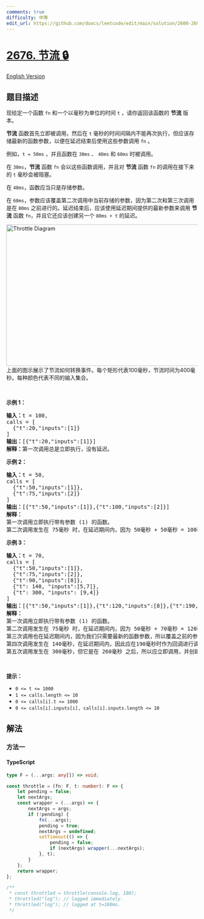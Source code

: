 ```yaml
---
comments: true
difficulty: 中等
edit_url: https://github.com/doocs/leetcode/edit/main/solution/2600-2699/2676.Throttle/README.md
---
```


<!-- problem:start -->

# [2676. 节流 🔒](https://leetcode.cn/problems/throttle)

[English Version](/solution/2600-2699/2676.Throttle/README_EN.md)

## 题目描述

<!-- description:start -->

<p>现给定一个函数 <code>fn</code> 和一个以毫秒为单位的时间 <code>t</code> ，请你返回该函数的 <strong>节流</strong> 版本。</p>

<p><strong>节流</strong> 函数首先立即被调用，然后在 <code>t</code> 毫秒的时间间隔内不能再次执行，但应该存储最新的函数参数，以便在延迟结束后使用这些参数调用 <code>fn</code> 。</p>

<p>例如，<code>t = 50ms</code> ，并且函数在 <code>30ms</code> 、 <code>40ms</code> 和 <code>60ms</code> 时被调用。</p>

<p>在 <code>30ms</code>，<strong>节流</strong> 函数 <code>fn</code>&nbsp;会以这些函数调用，并且对 <strong>节流</strong> 函数&nbsp;<code>fn</code> 的调用在接下来的&nbsp;<code>t</code> 毫秒会被阻塞。</p>

<p>在 <code>40ms</code>，函数应当只是存储参数。</p>

<p>在 <code>60ms</code>，参数应该覆盖第二次调用中当前存储的参数，因为第二次和第三次调用是在 <code>80ms</code> 之前进行的。延迟结束后，应该使用延迟期间提供的最新参数来调用 <strong>节流</strong> 函数 <code>fn</code>，并且它还应该创建另一个 <code>80ms + t</code> 的延迟。</p>

<p><img alt="Throttle Diagram" src="https://fastly.jsdelivr.net/gh/doocs/leetcode@main/solution/2600-2699/2676.Throttle/images/screen-shot-2023-04-08-at-120313-pm.png" style="width: 1156px; height: 372px;" />上面的图示展示了节流如何转换事件。每个矩形代表100毫秒，节流时间为400毫秒。每种颜色代表不同的输入集合。</p>

<p>&nbsp;</p>

<p><strong class="example">示例 1：</strong></p>

<pre>
<b>输入：</b>t = 100, 
calls = [
&nbsp; {"t":20,"inputs":[1]}
]
<b>输出：</b>[{"t":20,"inputs":[1]}]
<b>解释：</b>第一次调用总是立即执行，没有延迟。
</pre>

<p><strong class="example">示例 2：</strong></p>

<pre>
<b>输入：</b>t = 50, 
calls = [
  {"t":50,"inputs":[1]},
  {"t":75,"inputs":[2]}
]
<b>输出：</b>[{"t":50,"inputs":[1]},{"t":100,"inputs":[2]}]
<b>解释：</b>
第一次调用立即执行带有参数 (1) 的函数。 
第二次调用发生在 75毫秒 时，在延迟期间内，因为 50毫秒 + 50毫秒 = 100毫秒，所以下一次调用可以在 100毫秒 时执行。因此，我们保存第二次调用的参数，以便在第一次调用的回调函数中使用。
</pre>

<p><strong class="example">示例 3：</strong></p>

<pre>
<b>输入：</b>t = 70, 
calls = [
  {"t":50,"inputs":[1]},
  {"t":75,"inputs":[2]},
  {"t":90,"inputs":[8]},
  {"t": 140, "inputs":[5,7]},
  {"t": 300, "inputs": [9,4]}
]
<b>输出：</b>[{"t":50,"inputs":[1]},{"t":120,"inputs":[8]},{"t":190,"inputs":[5,7]},{"t":300,"inputs":[9,4]}]
<b>解释：</b>
第一次调用立即执行带有参数 (1) 的函数。 
第二次调用发生在 75毫秒 时，在延迟期间内，因为 50毫秒 + 70毫秒 = 120毫秒，所以它只应保存参数。 
第三次调用也在延迟期间内，因为我们只需要最新的函数参数，所以覆盖之前的参数。延迟期过后，在 120毫秒时进行回调，并使用保存的参数进行调用。该回调会创建另一个延迟期间，时长为 120毫秒 + 70毫秒 = 190毫秒，以便下一个函数可以在 190毫秒时调用。 
第四次调用发生在 140毫秒，在延迟期间内，因此应在190毫秒时作为回调进行调用。这将创建另一个延迟期间，时长为 190毫秒 + 70毫秒 = 260毫秒。 
第五次调用发生在 300毫秒，但它是在 260毫秒 之后，所以应立即调用，并创建另一个延迟期间，时长为 300毫秒 + 70毫秒 = 370毫秒。</pre>

<p>&nbsp;</p>

<p><strong>提示：</strong></p>

<ul>
	<li><code>0 &lt;= t &lt;= 1000</code></li>
	<li><code>1 &lt;= calls.length &lt;= 10</code></li>
	<li><code>0 &lt;= calls[i].t &lt;= 1000</code></li>
	<li><code>0 &lt;= calls[i].inputs[i], calls[i].inputs.length &lt;= 10</code></li>
</ul>

<!-- description:end -->

## 解法

<!-- solution:start -->

### 方法一

<!-- tabs:start -->

#### TypeScript

```ts
type F = (...args: any[]) => void;

const throttle = (fn: F, t: number): F => {
    let pending = false;
    let nextArgs;
    const wrapper = (...args) => {
        nextArgs = args;
        if (!pending) {
            fn(...args);
            pending = true;
            nextArgs = undefined;
            setTimeout(() => {
                pending = false;
                if (nextArgs) wrapper(...nextArgs);
            }, t);
        }
    };
    return wrapper;
};

/**
 * const throttled = throttle(console.log, 100);
 * throttled("log"); // logged immediately.
 * throttled("log"); // logged at t=100ms.
 */
```

<!-- tabs:end -->

<!-- solution:end -->

<!-- problem:end -->
